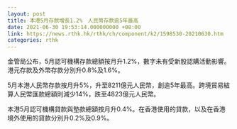 ```yaml
---
layout: post
title: 本港5月存款增長1.2%　人民幣存款逾5年最高
date: 2021-06-30 19:53:14.000000000 +08:00
link: https://news.rthk.hk/rthk/ch/component/k2/1598530-20210630.htm
categories: rthk
---
```


金管局公布，5月認可機構存款總額按月升1.2%，數字未有受新股認購活動影響。港元存款及外幣存款分別升0.8%及1.6%。

5月本港人民幣存款按月升5%，升至8211億元人民幣，創逾5年最高。跨境貿易結算人民幣匯款總額則減少14%，跌至4823億元人民幣。

本港5月認可機構貸款與墊款總額按月升0.4%。在香港使用的貸款，以及在香港境外使用的貸款分別升0.2%及0.9%。
